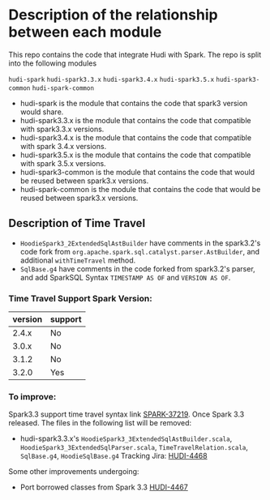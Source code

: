 <!--
* Licensed to the Apache Software Foundation (ASF) under one
* or more contributor license agreements.  See the NOTICE file
* distributed with this work for additional information
* regarding copyright ownership.  The ASF licenses this file
* to you under the Apache License, Version 2.0 (the
* "License"); you may not use this file except in compliance
* with the License.  You may obtain a copy of the License at
*
*      http://www.apache.org/licenses/LICENSE-2.0
*
* Unless required by applicable law or agreed to in writing, software
* distributed under the License is distributed on an "AS IS" BASIS,
* WITHOUT WARRANTIES OR CONDITIONS OF ANY KIND, either express or implied.
* See the License for the specific language governing permissions and
-->

# Description of the relationship between each module

This repo contains the code that integrate Hudi with Spark. The repo is split into the following modules

`hudi-spark`
`hudi-spark3.3.x`
`hudi-spark3.4.x`
`hudi-spark3.5.x`
`hudi-spark3-common`
`hudi-spark-common`

* hudi-spark is the module that contains the code that spark3 version would share.
* hudi-spark3.3.x is the module that contains the code that compatible with spark3.3.x versions.
* hudi-spark3.4.x is the module that contains the code that compatible with spark 3.4.x versions.
* hudi-spark3.5.x is the module that contains the code that compatible with spark 3.5.x versions.
* hudi-spark3-common is the module that contains the code that would be reused between spark3.x versions.
* hudi-spark-common is the module that contains the code that would be reused between spark3.x versions.

## Description of Time Travel
* `HoodieSpark3_2ExtendedSqlAstBuilder` have comments in the spark3.2's code fork from `org.apache.spark.sql.catalyst.parser.AstBuilder`, and additional `withTimeTravel` method.
* `SqlBase.g4` have comments in the code forked from spark3.2's parser, and add SparkSQL Syntax  `TIMESTAMP AS OF` and `VERSION AS OF`.

### Time Travel Support Spark Version:

| version | support |
| ------  | ------- |
| 2.4.x   |    No   |
| 3.0.x   |    No   |
| 3.1.2   |    No   |
| 3.2.0   |    Yes  |

### To improve:
Spark3.3 support time travel syntax link [SPARK-37219](https://issues.apache.org/jira/browse/SPARK-37219). 
Once Spark 3.3 released. The files in the following list will be removed:
* hudi-spark3.3.x's `HoodieSpark3_3ExtendedSqlAstBuilder.scala`, `HoodieSpark3_3ExtendedSqlParser.scala`, `TimeTravelRelation.scala`, `SqlBase.g4`, `HoodieSqlBase.g4`
Tracking Jira: [HUDI-4468](https://issues.apache.org/jira/browse/HUDI-4468)

Some other improvements undergoing:
* Port borrowed classes from Spark 3.3 [HUDI-4467](https://issues.apache.org/jira/browse/HUDI-4467)

